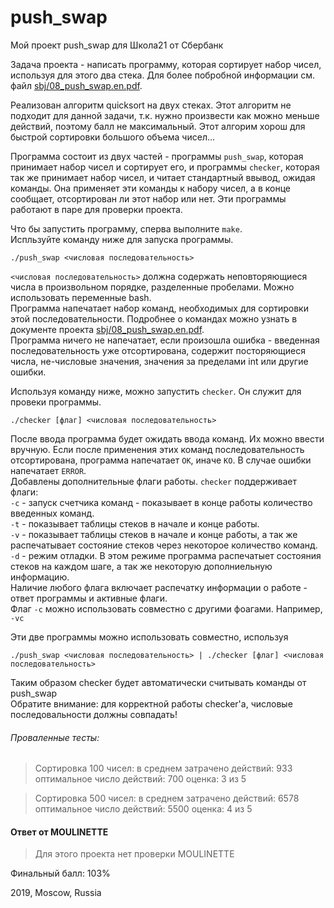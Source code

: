 # push_swap
Мой проект push_swap для Школа21 от Сбербанк

Задача проекта - написать программу, которая сортирует набор чисел, используя для этого два стека. Для более побробной информации см. файл [sbj/08_push_swap.en.pdf](sbj/08_push_swap.en.pdf).

Реализован алгоритм quicksort на двух стеках. Этот алгоритм не подходит для данной задачи, т.к. нужно произвести как можно меньше действий, поэтому балл не максимальный. Этот алгорим хорош для быстрой сортировки большого объема чисел...

Программа состоит из двух частей - программы `push_swap`, которая принимает набор чисел и сортирует его, и программы `checker`, которая так же принимает набор чисел, и читает стандартный ввывод, ожидая команды. Она применяет эти команды к набору чисел, а в конце сообщает, отсортирован ли этот набор или нет. Эти программы работают в паре для проверки проекта.

Что бы запустить программу, сперва выполните `make`.    
Испльзуйте команду ниже для запуска программы.    
```
./push_swap <числовая последовательность>
```
`<числовая последовательность>` должна содержать неповторяющиеся числа в произвольном порядке, разделенные пробелами. Можно использовать переменные bash.    
Программа напечатает набор команд, необходимых для сортировки этой последовательности. Подробнее о командах можно узнать в документе проекта [sbj/08_push_swap.en.pdf](sbj/08_push_swap.en.pdf).    
Программа ничего не напечатает, если произошла ошибка - введенная последовательность уже отсортирована, содержит посторяющиеся числа, не-числовые значения, значения за пределами int или другие ошибки.

Используя команду ниже, можно запустить `checker`. Он служит для провеки программы.
```
./checker [флаг] <числовая последовательность>
```
После ввода программа будет ожидать ввода команд. Их можно ввести вручную. Если после применения этих команд последовательность отсортирована, программа напечатает `OK`, иначе `KO`. В случае ошибки напечатает `ERROR`.    
Добавлены дополнительные флаги работы. `checker` поддерживает флаги:    
`-c` - запуск счетчика команд - показывает в конце работы количество введенных команд.    
`-t` - показывает таблицы стеков в начале и конце работы.    
`-v` - показывает таблицы стеков в начале и конце работы, а так же распечатывает состояние стеков через некоторое количество команд.    
`-d` - режим отладки. В этом режиме программа распечатыет состояния стеков на каждом шаге, а так же некоторую дополниельную информацию.    
Наличие любого флага включает распечатку информации о работе - ответ программы и активные флаги.    
Флаг `-c` можно использовать совместно с другими фоагами. Например, `-vc`    

Эти две программы можно использовать совместно, используя
```
./push_swap <числовая последовательность> | ./checker [флаг] <числовая последовательность>
```
Таким образом checker будет автоматически считывать команды от push_swap    
Обратите внимание: для корректной работы checker'a, числовые последовальности должны совпадать!
###### Проваленные тесты:
>Сортировка 100 чисел: в среднем затрачено действий: 933 оптимальное число действий: 700 оценка: 3 из 5

>Сортировка 500 чисел: в среднем затрачено действий: 6578 оптимальное число действий: 5500 оценка: 4 из 5

####  Ответ от  MOULINETTE
>Для этого проекта нет проверки MOULINETTE

Финальный балл: 103%

2019, Moscow, Russia
